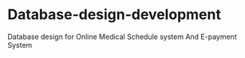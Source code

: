 # Database-design-development
Database design for Online Medical Schedule system And  E-payment System
